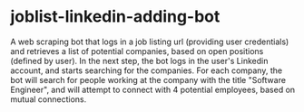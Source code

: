 # joblist-linkedin-adding-bot

A web scraping bot that logs in a job listing url (providing user credentials) and retrieves a list of potential companies, based on open positions (defined by user).
In the next step, the bot logs in the user's Linkedin account, and starts searching for the companies.
For each company, the bot will search for people working at the company with the title "Software Engineer", and will attempt to connect with 4 potential employees, based on mutual connections.
